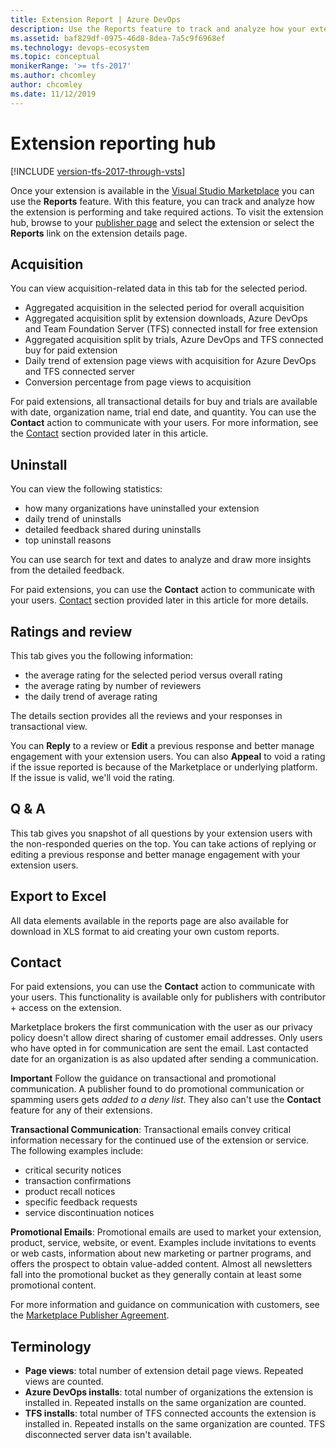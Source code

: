 ```yaml
---
title: Extension Report | Azure DevOps
description: Use the Reports feature to track and analyze how your extension is doing and take required actions. 
ms.assetid: baf829df-0975-46d8-8dea-7a5c9f6968ef
ms.technology: devops-ecosystem
ms.topic: conceptual
monikerRange: '>= tfs-2017'
ms.author: chcomley
author: chcomley
ms.date: 11/12/2019
---
```


# Extension reporting hub

[!INCLUDE [version-tfs-2017-through-vsts](../includes/version-tfs-2017-through-vsts.md)]

Once your extension is available in the [Visual Studio Marketplace]() you can use the **Reports** feature. With this feature, you can track and analyze how the extension is performing and take required actions. 
To visit the extension hub, browse to your [publisher page](https://aka.ms/vsmarketplace-manage) and select the extension or select the **Reports** link on the extension details page.

## Acquisition 

You can view acquisition-related data in this tab for the selected period. 
* Aggregated acquisition in the selected period for overall acquisition
* Aggregated acquisition split by extension downloads, Azure DevOps and Team Foundation Server (TFS) connected install for free extension
* Aggregated acquisition split by trials, Azure DevOps and TFS connected buy for paid extension
* Daily trend of extension page views with acquisition for Azure DevOps and TFS connected server
* Conversion percentage from page views to acquisition

For paid extensions, all transactional details for buy and trials are available with date, organization name, trial end date, and quantity. You can use the **Contact** action to communicate with your users. For more information, see the [Contact](#contact) section provided later in this article. 

## Uninstall

You can view the following statistics:
- how many organizations have uninstalled your extension
- daily trend of uninstalls
- detailed feedback shared during uninstalls
- top uninstall reasons

You can use search for text and dates to analyze and draw more insights from the detailed feedback. 

For paid extensions, you can use the **Contact** action to communicate with your users. [Contact](#contact) section provided later in this article for more details.

## Ratings and review

This tab gives you the following information:
- the average rating for the selected period versus overall rating
- the average rating by number of reviewers
- the daily trend of average rating

The details section provides all the reviews and your responses in transactional view. 

You can **Reply** to a review or **Edit** a previous response and better manage engagement with your extension users.  You can also **Appeal** to void a rating if the issue reported is because of the Marketplace or underlying platform. If the issue is valid, we'll void the rating. 

## Q & A

This tab gives you snapshot of all questions by your extension users with the non-responded queries on the top. You can take actions of replying or editing a previous response and better manage engagement with your extension users.  

## Export to Excel

All data elements available in the reports page are also available for download in XLS format to aid creating your own custom reports. 

<a id="contact" />

## Contact

For paid extensions, you can use the <strong>Contact</strong> action to communicate with your users. This functionality is available only for publishers with contributor + access on the extension. 

Marketplace brokers the first communication with the user as our privacy policy doesn't allow direct sharing of customer email addresses. Only users who have opted in for communication are sent the email. 
Last contacted date for an organization is as also updated after sending a communication. 

**Important** Follow the guidance on transactional and promotional communication. A publisher found to do promotional communication or spamming users gets *added to a deny list*. They also can't use the **Contact** feature for any of their extensions. 

**Transactional Communication**: Transactional emails convey critical information necessary for the continued use of the extension or service. The following examples include:
- critical security notices
- transaction confirmations
- product recall notices
- specific feedback requests
- service discontinuation notices

**Promotional Emails**: Promotional emails are used to market your extension, product, service, website, or event. Examples include invitations to events or web casts, information about new marketing or partner programs, and offers the prospect to obtain value-added content. Almost all newsletters fall into the promotional bucket as they generally contain at least some promotional content.

For more information and guidance on communication with customers, see  the [Marketplace Publisher Agreement](https://aka.ms/vsmarketplace-agreement).

## Terminology

* **Page views**: total number of extension detail page views. Repeated views are counted.
* **Azure DevOps installs**: total number of organizations the extension is installed in. Repeated installs on the same organization are counted. 
* **TFS installs**: total number of TFS connected accounts the extension is installed in. Repeated installs on the same organization are counted. TFS disconnected server data isn't available.